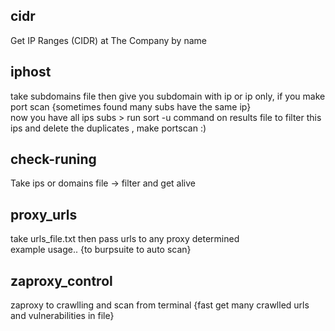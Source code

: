 ## cidr
Get IP Ranges (CIDR) at The Company by name<br>

## iphost
take subdomains file then give you subdomain with ip or ip only, if you make port scan {sometimes found many subs have the same ip} <br> now you have all ips subs > run sort -u command on results file to filter this ips and delete the duplicates , make portscan :)

## check-runing
Take ips or domains file -> filter and get alive 

## proxy_urls
take urls_file.txt then pass urls to any proxy determined <br> example usage.. {to burpsuite to auto scan}

## zaproxy_control
zaproxy to crawlling and scan from terminal {fast get many crawlled urls and vulnerabilities in file}
